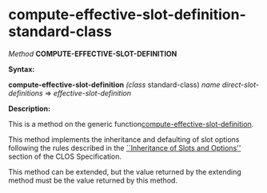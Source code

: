 compute-effective-slot-definition-standard-class
================================================

*Method* **COMPUTE-EFFECTIVE-SLOT-DEFINITION**

**Syntax:**

**compute-effective-slot-definition** *(class* standard-class) *name* *direct-slot-definitions* => *effective-slot-definition*

**Description:**

This is a method on the generic function[compute-effective-slot-definition](compute-effective-slot-definition.md).

This method implements the inheritance and defaulting of slot options following the rules described in the [``Inheritance of Slots and Options''](http://www.cs.cmu.edu/Groups/AI/html/cltl/clm/node270.md#SECTION003213200000000000000) section of the CLOS Specification.

This method can be extended, but the value returned by the extending method must be the value returned by this method.
